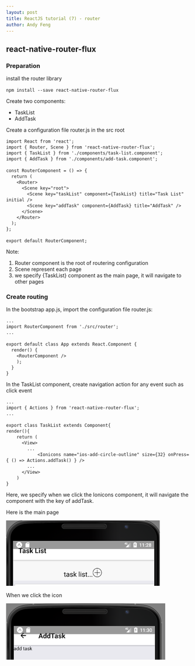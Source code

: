 ```yaml
---
layout: post
title: ReactJS tutorial (7) - router
author: Andy Feng
---
```


## react-native-router-flux ##

### Preparation ###
install the router library

`npm install --save react-native-router-flux`

Create two components:

- TaskList
- AddTask

Create a configuration file router.js in the src root

	import React from 'react';
	import { Router, Scene } from 'react-native-router-flux';
	import { TaskList } from './components/task-list.component';
	import { AddTask } from './components/add-task.component';
	
	const RouterComponent = () => {
	  return (
	    <Router>
	      <Scene key="root">
	        <Scene key="taskList" component={TaskList} title="Task List" initial />
	        <Scene key="addTask" component={AddTask} title="AddTask" />
	      </Scene>
	    </Router>
	  );
	};
	
	export default RouterComponent;

Note:

1. Router component is the root of routering configuration
1. Scene represent each page
2. we specify {TaskList} component as the main page, it will navigate to other pages

### Create routing ###
In the bootstrap app.js, import the configuration file router.js:

	...
	import RouterComponent from './src/router';
	...
	
	export default class App extends React.Component {
	  render() {
		<RouterComponent />
	    );
	  }
	}

In the TaskList component, create navigation action for any event such as click event

	...
	import { Actions } from 'react-native-router-flux';
	...
	
	export class TaskList extends Component{
	render(){
	    return (
	      <View>
	        ...
	            <Ionicons name="ios-add-circle-outline" size={32} onPress={ () => Actions.addTask() } />
	        ...
	      </View>
	    )
	}

Here, we specify when we click the Ionicons component, it will navigate the component with the key of addTask.

Here is the main page

![](/images/posts/20171107-react-native-router-1.png)

When we click the icon

![](/images/posts/20171107-react-native-router-2.png)